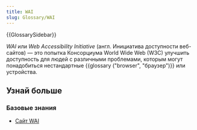 ```yaml
---
title: WAI
slug: Glossary/WAI
---
```


{{GlossarySidebar}}

_WAI_ или _Web Accessibility Initiative_ (англ. Инициатива доступности веб-сайтов) — это попытка Консорциума World Wide Web (W3C) улучшить доступность для людей с различными проблемами, которым могут понадобиться нестандартные {{glossary ("browser", "браузер")}} или устройства.

## Узнай больше

### Базовые знания

- [Сайт WAI](http://www.w3.org/WAI/)
